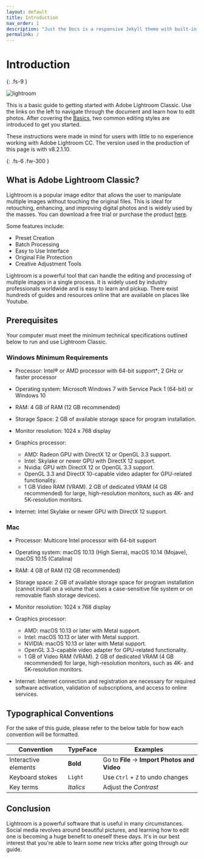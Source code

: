 ```yaml
---
layout: default
title: Introduction
nav_order: 1
description: "Just the Docs is a responsive Jekyll theme with built-in search that is easily customizable and hosted on GitHub Pages."
permalink: /
---
```


# Introduction
{: .fs-9 }

![lightroom](https://upload.wikimedia.org/wikipedia/commons/thumb/5/56/Adobe_Photoshop_Lightroom_Classic_CC_icon.svg/220px-Adobe_Photoshop_Lightroom_Classic_CC_icon.svg.png)

This is a basic guide to getting started with Adobe Lightroom Classic. Use the links on the left to navigate through the document and learn how to edit photos. After covering the [Basics](https://jmajam.github.io//hans-and-justin-lightroom/docs/), two common editing styles are introduced to get you started.

These instructions were made in mind for users with little to no experience working with Adobe Lightroom CC. The version used in the production of this page is with v8.2.1.10. 

{: .fs-6 .fw-300 }

## What is Adobe Lightroom Classic?
Lightroom is a popular image editor that allows the user to manipulate multiple images without touching the original files. This is ideal for retouching, enhancing, and improving digital photos and is widely used by the masses. You can download a free trial or purchase the product [here](https://www.adobe.com/products/photoshop-lightroom.html).

Some features include:
* Preset Creation
* Batch Processing
* Easy to Use Interface
* Original File Protection
* Creative Adjustment Tools

Lightroom is a powerful tool that can handle the editing and processing of multiple images in a single process. It is widely used by industry professionals worldwide and is easy to learn and pickup. There exist hundreds of guides and resources online that are available on places like Youtube.

## Prerequisites
Your computer must meet the minimum technical specifications outlined below to run and use Lightroom Classic. 

### Windows Minimum Requirements
* Processor: Intel® or AMD processor with 64-bit support*; 2 GHz or faster  processor

* Operating system: Microsoft Windows 7 with Service Pack 1 (64-bit) or Windows 10

* RAM: 4 GB of RAM (12 GB recommended)

* Storage Space: 2 GB of available storage space for program installation.

* Monitor resolution: 1024 x 768 display

* Graphics processor:
   * AMD: Radeon GPU with DirectX 12 or OpenGL 3.3 support.
   * Intel: Skylake or newer GPU with DirectX 12 support.
   * Nvidia: GPU with DirectX 12 or OpenGL 3.3 support.
   * OpenGL 3.3 and DirectX 10-capable video adapter for GPU-related functionality.
   * 1 GB Video RAM (VRAM). 2 GB of dedicated VRAM (4 GB  recommended) for large, high-resolution monitors, such as  4K- and 5K-resolution monitors.

* Internet: Intel Skylake or newer GPU with DirectX 12 support.

### Mac
* Processor: Multicore Intel processor with 64-bit support

* Operating system: macOS 10.13 (High Sierra), macOS 10.14 (Mojave), macOS 10.15 (Catalina)

* RAM: 4 GB of RAM (12 GB recommended)

* Storage space: 2 GB of available storage space for program installation (cannot install on a volume that uses a case-sensitive file system or on removable flash storage devices).

* Monitor resolution: 1024 x 768 display

* Graphics processor:
    * AMD: macOS 10.13 or later with Metal support.
    * Intel: macOS 10.13 or later with Metal support.
    * NVIDIA: macOS 10.13 or later with Metal support.
    * OpenGL 3.3-capable video adapter for GPU-related functionality.
    * 1 GB of Video RAM (VRAM). 2 GB of dedicated VRAM (4 GB recommended) for large, high-resolution monitors, such as 4K- and 5K-resolution monitors.

* Internet: Internet connection and registration are necessary for required software activation, validation of subscriptions, and access to online services.

## Typographical Conventions
For the sake of this guide, please refer to the below table for how each convention will be formatted.

| Convention                      | TypeFace    | Examples                                         |
|---------------------------------|--------------------------------------------------|---|
| Interactive elements | **Bold** | Go to **File** -&gt; **Import Photos and Video** |
| Keyboard stokes  | `Light` | Use `Ctrl` + `Z` to undo changes                 |
| Key terms | _Italics_ | Adjust the _Contrast_ |

## Conclusion

Lightroom is a powerful software that is useful in many circumstances. Social media revolves around beautiful pictures, and learning how to edit one is becoming a huge benefit to oneself these days. It's in our best interest that you're able to learn some new tricks after going through our guide.
